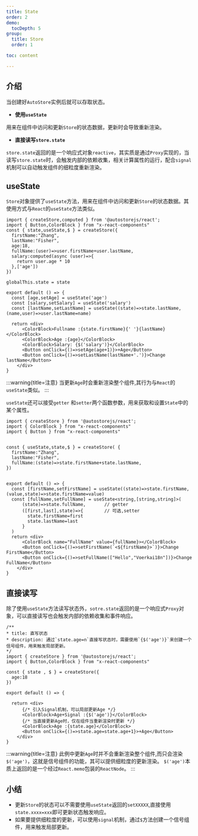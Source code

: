 ```yaml
---
title: State
order: 2  
demo:
  tocDepth: 5
group:
  title: Store
  order: 1 

toc: content

---
```


## 介绍

当创建好`AutoStore`实例后就可以存取状态。

- **使用`useState`**

 用来在组件中访问和更新`Store`的状态数据，更新时会导致重新渲染。

- **直接读写`store.state`**

 `store.state`返回的是一个响应式对象`reactive`，其实质是通过`Proxy`实现的，当读写`store.state`时，会触发内部的依赖收集，相关计算属性的运行，配合`signal`机制可以自动触发组件的细粒度重新渲染。



## useState
 

`Store`对象提供了`useState`方法，用来在组件中访问和更新`Store`的状态数据。其使用方式与`React`的`useState`方法类似。


```tsx
import { createStore,computed } from '@autostorejs/react';
import { Button,ColorBlock } from "x-react-components"
const { state,useState,$ } = createStore({
  firstName:"Zhang",
  lastName:"Fisher",
  age:18,
  fullName:(user)=>user.firstName+user.lastName,
  salary:computed(async (user)=>{
    return user.age * 10
  },['age'])
})

globalThis.state = state

export default () => {
  const [age,setAge] = useState('age') 
  const [salary,setSalary] = useState('salary') 
  const [lastName,setLastName] = useState((state)=>state.lastName,(name,user)=>user.lastName=name) 

  return <div>    
      <ColorBlock>Fullname :{state.firstName}{' '}{lastName}</ColorBlock>
      <ColorBlock>Age :{age}</ColorBlock>
      <ColorBlock>Salary: {$('salary')}</ColorBlock>
      <Button onClick={()=>setAge(age+1)}>+Age</Button> 
      <Button onClick={()=>setLastName(lastName+'.')}>Change lastName</Button>
    </div>
}

``` 

:::warning{title=注意}
当更新`Age`时会重新渲染整个组件,其行为与`React`的`useState`类似。
:::


`useState`还可以接受`getter` 和`setter`两个函数参数，用来获取和设置`State`中的某个属性。


```tsx 
import { createStore } from '@autostorejs/react';
import { ColorBlock } from "x-react-components"
import { Button } from "x-react-components"

 
const { useState,state,$ } = createStore( {
  firstName:"Zhang",
  lastName:"Fisher",
  fullName:(state)=>state.firstName+state.lastName,
})


export default () => { 
  const [firstName,setFirstName] = useState((state)=>state.firstName,(value,state)=>state.firstName=value)
  const [fullName,setFullName] = useState<string,[string,string]>(
      (state)=>state.fullName,       // getter
      ([first,last],state)=>{        // 可选,setter
        state.firstName=first
        state.lastName=last
      }
  )
  return <div>
      <ColorBlock name="FullName" value={fullName}></ColorBlock>
      <Button onClick={()=>setFirstName(`<${firstName}>`)}>Change FirstName</Button>
      <Button onClick={()=>setFullName(["Hello","Voerkai18n"])}>Change FullName</Button>
    </div>
}

``` 


## 直接读写

除了使用`useState`方法读写状态外，`sotre.state`返回的是一个响应式`Proxy`对象，可以直接读写也会触发内部的依赖收集和事件响应。



```tsx
/**
* title: 直写状态
* description: 通过`state.age=n`直接写状态时，需要使用`{$('age')}`来创建一个信号组件，用来触发局部更新。
*/
import { createStore } from '@autostorejs/react';
import { Button,ColorBlock } from "x-react-components"

const { state , $ } = createStore({
  age:18
})

export default () => {

  return <div>
      {/* 引入Signal机制，可以局部更新Age */}
      <ColorBlock>Age+Signal :{$('age')}</ColorBlock>
      {/* 当直接更新Age时，仅在组件当重新渲染时更新 */}
      <ColorBlock>Age :{state.age}</ColorBlock>
      <Button onClick={()=>state.age=state.age+1}>+Age</Button>
    </div>
}

``` 

:::warning{title=注意}
此例中更新`Age`时并不会重新渲染整个组件,而只会渲染`$('age')`，这就是信号组件的功能，其可以提供细粒度的更新渲染。
`$('age')`本质上返回的是一个经过`React.memo`包装的`ReactNode`。
:::

## 小结

- 更新`Store`的状态可以不需要使用`useState`返回的`setXXXXX`,直接使用`state.xxxx=xxx`即可更新状态触发响应。
- 如果要提供细粒度的更新，可以使用`signal`机制，通过`$`方法创建一个信号组件，用来触发局部更新。



